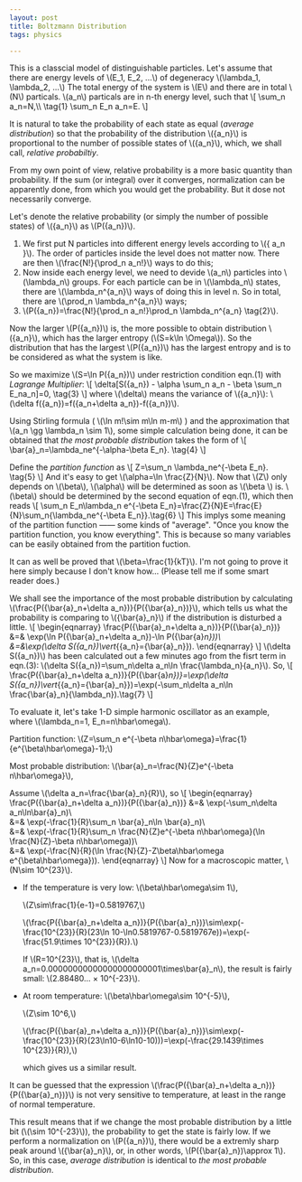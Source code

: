 ```yaml
---
layout: post
title: Boltzmann Distribution
tags: physics

---
```



This is a classcial model of distinguishable particles. Let's assume that there are energy levels of \\(E_1, E_2, ...\\) of degeneracy \\(\lambda_1, \lambda_2, ...\\) The total energy of the system is \\(E\\) and there are in total \\(N\\) particals. \\(a_n\\) particals are in n-th energy level, such that
\\[
\sum_n a_n=N,\\\ \tag{1}
\sum_n E_n a_n=E.
\\]


It is natural to take the probability of each state as equal (*average distribution*) so that the probability of the distribution \\(\{a_n\}\\) is proportional to the number of possible states of \\(\{a_n\}\\), which, we shall call, *relative probabiltiy*.

From my own point of view, relative probability is a more basic quantity than probability. If the sum (or integral) over it converges, normalization can be apparently done, from which you would get the probability. But it dose not necessarily converge.



Let's denote the relative probability (or simply the number of possible states) of \\(\{a_n\}\\) as \\(P(\{a_n\})\\).

1. We first put N particles into different energy levels according to \\(\{ a_n \}\\). The order of particles inside the level does not matter now. There are then \\(\frac{N!}{\prod_n a_n!}\\) ways to do this;
2. Now inside each energy level, we need to devide \\(a_n\\) particles into \\(\lambda_n\\) groups. For each particle can be in \\(\lambda_n\\) states, there are \\(\lambda_n^{a_n}\\) ways of doing this in level n. So in total, there are \\(\prod_n \lambda_n^{a_n}\\) ways;
3. \\(P(\{a_n\})=\frac{N!}{\prod_n a_n!}\prod_n \lambda_n^{a_n} \tag{2}\\).



Now the larger \\(P(\{a_n\})\\) is, the more possible to obtain distribution \\(\{a_n\}\\), which has the larger entropy (\\(S=k\ln \Omega\\)). So the distribution that has the largest \\(P(\{a_n\})\\) has the largest entropy and is to be considered as what the system is like.

So we maximize \\(S=\ln P(\{a_n\})\\) under restriction condition eqn.(1) with *Lagrange Multiplier*:
\\[
\delta[S(\{a_n\}) - \alpha \sum_n a_n - \beta \sum_n E_na_n]=0, \tag{3}
\\]
where \\(\delta\\) means the variance of \\(\{a_n\}\\): \\(\delta f(\{a_n\})=f(\{a_n+\delta a_n\})-f(\{a_n\})\\).



Using Stirling formula ( \\(\ln m!\sim m\ln m-m\\) ) and the approximation that \\(a_n \gg \lambda_n \sim 1\\), some simple calculation being done, it can be obtained that *the most probable distribution* takes the form of
\\[
\bar{a}_n=\lambda_ne^{-\alpha-\beta E_n}. \tag{4}
\\]


Define the *partition function* as
\\[
Z=\sum_n \lambda_ne^{-\beta E_n}. \tag{5}
\\]
And it's easy to get \\(\alpha=\ln \frac{Z}{N}\\). Now that \\(Z\\) only depends on \\(\beta\\), \\(\alpha\\) will be determined as soon as \\(\beta \\) is. \\(\beta\\) should be determined by the second equation of eqn.(1), which then reads
\\[
\sum_n E_n\lambda_n e^{-\beta E_n}=\frac{Z}{N}E=\frac{E}{N}\sum_n{\lambda_ne^{-\beta E_n}}.\tag{6}
\\]
This implys some meaning of the partition function —— some kinds of "average". "Once you know the partition function, you know everything". This is because so many variables can be easily obtained from the partition fuction.

It can as well be proved that \\(\beta=\frac{1}{kT}\\). I'm not going to prove it here simply because I don't know how... (Please tell me if some smart reader does.)



We shall see the importance of the most probable distribution by calculating \\(\frac{P(\{\bar{a}_n+\delta a_n\})}{P(\{\bar{a}_n\})}\\), which tells us what the probability is comparing to \\(\{\bar{a}_n\}\\) if the distribution is disturbed a little.
\\[
\begin{eqnarray}
\frac{P(\{\bar{a}_n+\delta a_n\})}{P(\{\bar{a}_n\})} &=& \exp(\ln P(\{\bar{a}_n+\delta a_n\})-\ln P(\{\bar{a}_n\}))\\\
&=&\exp(\delta S(\{a_n\})\vert_{\{a_n\}=\{\bar{a}_n\}}).
\end{eqnarray}
\\]
\\(\delta S(\{a_n\})\\) has been calculated out a few minutes ago from the fisrt term in eqn.(3): \\(\delta S(\{a_n\})=\sum_n\delta a_n\ln \frac{\lambda_n}{a_n}\\). So,
\\[
\frac{P(\{\bar{a}_n+\delta a_n\})}{P(\{\bar{a}_n\})}=\exp(\delta S(\{a_n\})\vert_{\{a_n\}=\{\bar{a}_n\}})=\exp(-\sum_n\delta a_n\ln \frac{\bar{a}_n}{\lambda_n}).\tag{7}
\\]


To evaluate it, let's take 1-D simple harmonic oscillator as an example, where \\(\lambda_n=1, E_n=n\hbar\omega\\).

Partition function: \\(Z=\sum_n e^{-\beta n\hbar\omega}=\frac{1}{e^{\beta\hbar\omega}-1};\\)

Most probable distribution: \\(\bar{a}_n=\frac{N}{Z}e^{-\beta n\hbar\omega}\\),

Assume \\(\delta a_n=\frac{\bar{a}_n}{R}\\), so
\\[
\begin{eqnarray}
\frac{P(\{\bar{a}_n+\delta a_n\})}{P(\{\bar{a}_n\})} &=& \exp(-\sum_n\delta a_n\ln\bar{a}_n)\\\
&=& \exp(-\frac{1}{R}\sum_n \bar{a}_n\ln \bar{a}_n)\\\
&=& \exp(-\frac{1}{R}\sum_n \frac{N}{Z}e^{-\beta n\hbar\omega}(\ln \frac{N}{Z}-\beta n\hbar\omega))\\\
&=& \exp(-\frac{N}{R}(\ln \frac{N}{Z}-Z\beta\hbar\omega e^{\beta\hbar\omega})).
\end{eqnarray}
\\]
Now for a macroscopic matter, \\(N\sim 10^{23}\\).

- If the temperature is very low: \\(\beta\hbar\omega\sim 1\\),

  \\(Z\sim\frac{1}{e-1}=0.5819767,\\)

  \\(\frac{P(\{\bar{a}_n+\delta a_n\})}{P(\{\bar{a}_n\})}\sim\exp(-\frac{10^{23}}{R}(23\ln 10-\ln0.5819767-0.5819767e))=\exp(-\frac{51.9\times 10^{23}}{R}).\\)

  If \\(R=10^{23}\\), that is, \\(\delta a_n=0.00000000000000000000001\times\bar{a}_n\\), the result is fairly small: \\(2.88480... × 10^{-23}\\).

- At room temperature: \\(\beta\hbar\omega\sim 10^{-5}\\),

  \\(Z\sim 10^6,\\)

  \\(\frac{P(\{\bar{a}_n+\delta a_n\})}{P(\{\bar{a}_n\})}\sim\exp(-\frac{10^{23}}{R}(23\ln10-6\ln10-10)))=\exp(-\frac{29.1439\times 10^{23}}{R}),\\)

  which gives us a similar result.

It can be guessed that the expression \\(\frac{P(\{\bar{a}_n+\delta a_n\})}{P(\{\bar{a}_n\})}\\) is not very sensitive to temperature, at least in the range of normal temperature.



This result means that if we change the most probable distribution by a little bit (\\(\sim 10^{-23}\\)), the probability to get the state is fairly low. If we perform a normalization on \\(P(\{a_n\})\\), there would be a extremly sharp peak around \\(\{\bar{a}_n\}\\), or, in other words, \\(P(\{\bar{a}_n\})\approx 1\\). So, in this case, *average distribution* is identical to *the most probable distribution*.
